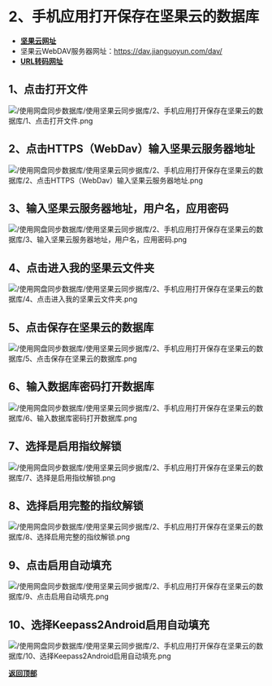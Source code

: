 # <a name="锚点0"></a>2、手机应用打开保存在坚果云的数据库
- [**坚果云网址**](https://www.jianguoyun.com/)
- 坚果云WebDAV服务器网址：https://dav.jianguoyun.com/dav/
- [**URL转码网址**](http://tool.chinaz.com/Tools/Unicode.aspx)
## 1、点击打开文件
<p><img src="/使用网盘同步数据库/使用坚果云同步据库/2、手机应用打开保存在坚果云的数据库/1、点击打开文件.png" alt="/使用网盘同步数据库/使用坚果云同步据库/2、手机应用打开保存在坚果云的数据库/1、点击打开文件.png"/></p>

## 2、点击HTTPS（WebDav）输入坚果云服务器地址
<p><img src="/使用网盘同步数据库/使用坚果云同步据库/2、手机应用打开保存在坚果云的数据库/2、点击HTTPS（WebDav）输入坚果云服务器地址.png" alt="/使用网盘同步数据库/使用坚果云同步据库/2、手机应用打开保存在坚果云的数据库/2、点击HTTPS（WebDav）输入坚果云服务器地址.png"/></p>

## 3、输入坚果云服务器地址，用户名，应用密码
<p><img src="/使用网盘同步数据库/使用坚果云同步据库/2、手机应用打开保存在坚果云的数据库/3、输入坚果云服务器地址，用户名，应用密码.png" alt="/使用网盘同步数据库/使用坚果云同步据库/2、手机应用打开保存在坚果云的数据库/3、输入坚果云服务器地址，用户名，应用密码.png"/></p>

## 4、点击进入我的坚果云文件夹
<p><img src="/使用网盘同步数据库/使用坚果云同步据库/2、手机应用打开保存在坚果云的数据库/4、点击进入我的坚果云文件夹.png" alt="/使用网盘同步数据库/使用坚果云同步据库/2、手机应用打开保存在坚果云的数据库/4、点击进入我的坚果云文件夹.png"/></p>

## 5、点击保存在坚果云的数据库
<p><img src="/使用网盘同步数据库/使用坚果云同步据库/2、手机应用打开保存在坚果云的数据库/5、点击保存在坚果云的数据库.png" alt="/使用网盘同步数据库/使用坚果云同步据库/2、手机应用打开保存在坚果云的数据库/5、点击保存在坚果云的数据库.png"/></p>

## 6、输入数据库密码打开数据库
<p><img src="/使用网盘同步数据库/使用坚果云同步据库/2、手机应用打开保存在坚果云的数据库/6、输入数据库密码打开数据库.png" alt="/使用网盘同步数据库/使用坚果云同步据库/2、手机应用打开保存在坚果云的数据库/6、输入数据库密码打开数据库.png"/></p>

## 7、选择是启用指纹解锁
<p><img src="/使用网盘同步数据库/使用坚果云同步据库/2、手机应用打开保存在坚果云的数据库/7、选择是启用指纹解锁.png" alt="/使用网盘同步数据库/使用坚果云同步据库/2、手机应用打开保存在坚果云的数据库/7、选择是启用指纹解锁.png"/></p>

## 8、选择启用完整的指纹解锁
<p><img src="/使用网盘同步数据库/使用坚果云同步据库/2、手机应用打开保存在坚果云的数据库/8、选择启用完整的指纹解锁.png" alt="/使用网盘同步数据库/使用坚果云同步据库/2、手机应用打开保存在坚果云的数据库/8、选择启用完整的指纹解锁.png"/></p>

## 9、点击启用自动填充
<p><img src="/使用网盘同步数据库/使用坚果云同步据库/2、手机应用打开保存在坚果云的数据库/9、点击启用自动填充.png" alt="/使用网盘同步数据库/使用坚果云同步据库/2、手机应用打开保存在坚果云的数据库/9、点击启用自动填充.png"/></p>

## 10、选择Keepass2Android启用自动填充
<p><img src="/使用网盘同步数据库/使用坚果云同步据库/2、手机应用打开保存在坚果云的数据库/10、选择Keepass2Android启用自动填充.png" alt="/使用网盘同步数据库/使用坚果云同步据库/2、手机应用打开保存在坚果云的数据库/10、选择Keepass2Android启用自动填充.png"/></p>

<a name="锚点2"></a><a href="#锚点0">**返回顶部**</a>